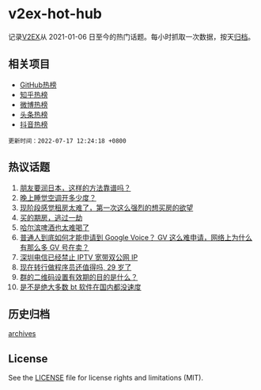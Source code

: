 # v2ex-hot-hub

 记录[V2EX](https://www.v2ex.com/)从 2021-01-06 日至今的热门话题。每小时抓取一次数据，按天[归档](archives)。
 
 ## 相关项目

- [GitHub热榜](https://github.com/lonnyzhang423/github-hot-hub)
- [知乎热榜](https://github.com/lonnyzhang423/zhihu-hot-hub)
- [微博热榜](https://github.com/lonnyzhang423/weibo-hot-hub)
- [头条热榜](https://github.com/lonnyzhang423/toutiao-hot-hub)
- [抖音热榜](https://github.com/lonnyzhang423/douyin-hot-hub)


 `更新时间：2022-07-17 12:24:18 +0800`

## 热议话题

1. [朋友要润日本，这样的方法靠谱吗？](https://www.v2ex.com/t/866725)
1. [晚上睡觉空调开多少度？](https://www.v2ex.com/t/866631)
1. [现阶段感觉租房太难了，第一次这么强烈的想买房的欲望](https://www.v2ex.com/t/866648)
1. [买的期房，逃过一劫](https://www.v2ex.com/t/866663)
1. [哈尔滨啤酒也太难喝了](https://www.v2ex.com/t/866683)
1. [普通人到底如何才能申请到 Google Voice？ GV 这么难申请，网络上为什么有那么多 GV 号在卖？](https://www.v2ex.com/t/866625)
1. [深圳电信已经禁止 IPTV 宽带双公网 IP](https://www.v2ex.com/t/866620)
1. [现在转行做程序员还值得吗, 29 岁了](https://www.v2ex.com/t/866705)
1. [群的二维码设置有效期的目的是什么？](https://www.v2ex.com/t/866644)
1. [是不是绝大多数 bt 软件在国内都没速度](https://www.v2ex.com/t/866662)

## 历史归档

[archives](archives)

## License

See the [LICENSE](LICENSE) file for license rights and limitations (MIT).
